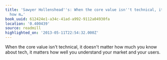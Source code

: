 ```yaml
---
title: 'Sawyer Hollenshead''s: When the core value isn''t technical, it doesn''t matter
  how m…'
book_uuid: 612424e1-a34c-41ad-a992-9112a04930fa
location: '0.400439'
source: readmill
highlighted_on: '2013-05-11T22:54:32.000Z'
---
```


When the core value isn't technical, it doesn't matter how much you know about tech, it matters how well you understand your market and your users.